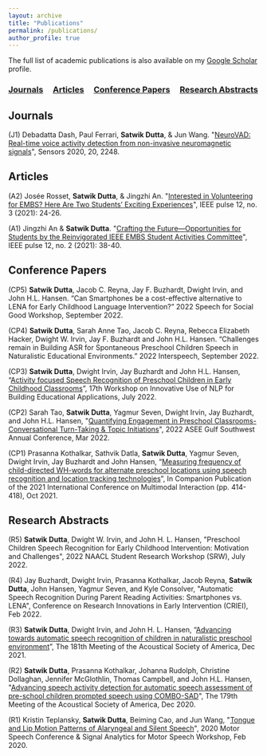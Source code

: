 ```yaml
---
layout: archive
title: "Publications"
permalink: /publications/
author_profile: true
---
```

The full list of academic publications is also available on my [Google Scholar](https://scholar.google.com/citations?user=sZkQ4Y0AAAAJ) profile.

### [Journals](#journals) &nbsp;&nbsp;&nbsp; [Articles](#articles) &nbsp;&nbsp;&nbsp; [Conference Papers](#conference-papers)  &nbsp;&nbsp;&nbsp; [Research Abstracts](#research-abstracts) 

Journals
------

(J1) Debadatta Dash, Paul Ferrari, <b>Satwik Dutta</b>, & Jun Wang. "[NeuroVAD: Real-time voice activity detection from non-invasive neuromagnetic signals](https://doi.org/10.3390/s20082248)", Sensors 2020, 20, 2248. 


Articles
------

(A2) Josée Rosset, <b>Satwik Dutta</b>, & Jingzhi An. "[Interested in Volunteering for EMBS? Here Are Two Students’ Exciting Experiences](https://doi.org/10.1109/MPULS.2021.3080555)", IEEE pulse 12, no. 3 (2021): 24-26. 

(A1) Jingzhi An & <b>Satwik Dutta</b>. "[Crafting the Future—Opportunities for Students by the Reinvigorated IEEE EMBS Student Activities Committee](https://doi.org/10.1109/MPULS.2021.3067177)", IEEE pulse 12, no. 2 (2021): 38-40. 


Conference Papers
------

(CP5) <b>Satwik Dutta</b>, Jacob C. Reyna, Jay F. Buzhardt, Dwight Irvin, and John H.L. Hansen. “Can Smartphones be a cost-effective alternative to LENA for Early Childhood Language Intervention?” 2022 Speech for Social Good Workshop, September 2022.

(CP4) <b>Satwik Dutta</b>, Sarah Anne Tao, Jacob C. Reyna, Rebecca Elizabeth Hacker, Dwight W. Irvin, Jay F. Buzhardt and John H.L. Hansen. “Challenges remain in Building ASR for Spontaneous Preschool Children Speech in Naturalistic Educational Environments.” 2022 Interspeech, September 2022.

(CP3) <b>Satwik Dutta</b>, Dwight Irvin, Jay Buzhardt and John H.L. Hansen, “[Activity focused Speech Recognition of Preschool Children in Early Childhood Classrooms](http://dx.doi.org/10.18653/v1/2022.bea-1.13)”, 17th Workshop on Innovative Use of NLP for Building Educational Applications, July 2022.

(CP2) Sarah Tao, <b>Satwik Dutta</b>, Yagmur Seven, Dwight Irvin, Jay Buzhardt, and John H.L. Hansen, "[Quantifying Engagement in Preschool Classrooms-Conversational Turn-Taking \& Topic Initiations](https://peer.asee.org/39202)", 2022 ASEE Gulf Southwest Annual Conference, Mar 2022.

(CP1) Prasanna Kothalkar, Sathvik Datla, <b>Satwik Dutta</b>, Yagmur Seven, Dwight Irvin, Jay Buzhardt and John Hansen, “[Measuring frequency of child-directed WH-words for alternate preschool locations using speech recognition and location tracking technologies](https://doi.org/10.1145/3461615.3485440)”, In Companion Publication of the 2021 International Conference on Multimodal Interaction (pp. 414-418), Oct 2021.


Research Abstracts
------

(R5) <b>Satwik Dutta</b>, Dwight W. Irvin, and John H. L. Hansen, "Preschool Children Speech Recognition for Early Childhood Intervention: Motivation and Challenges", 2022 NAACL Student Research Workshop (SRW), July 2022.

(R4) Jay Buzhardt, Dwight Irvin, Prasanna Kothalkar, Jacob Reyna, <b>Satwik Dutta</b>, John Hansen, Yagmur Seven, and Kyle Consolver, "Automatic Speech Recognition During Parent Reading Activities: Smartphones vs. LENA", Conference on Research Innovations in Early Intervention (CRIEI), Feb 2022.

(R3) <b>Satwik Dutta</b>, Dwight Irvin, and John H. L. Hansen, “[Advancing towards automatic speech recognition of children in naturalistic preschool environment](https://doi.org/10.1121/10.0007952)”, The 181th Meeting of the Acoustical Society of America, Dec 2021.

(R2) <b>Satwik Dutta</b>, Prasanna Kothalkar, Johanna Rudolph, Christine Dollaghan, Jennifer McGlothlin, Thomas Campbell, and John H.L. Hansen, "[Advancing speech activity detection for automatic speech assessment of pre-school children prompted speech using COMBO-SAD](https://doi.org/10.1121/1.5146831)", The 179th Meeting of the Acoustical Society of America, Dec 2020.

(R1) Kristin Teplansky, <b>Satwik Dutta</b>, Beiming Cao, and Jun Wang, "[Tongue and Lip Motion Patterns of Alaryngeal and Silent Speech](https://satwikdutta.github.io/files/2020_MotorSpeech.pdf)", 2020 Motor Speech Conference & Signal Analytics for Motor Speech Workshop, Feb 2020.
